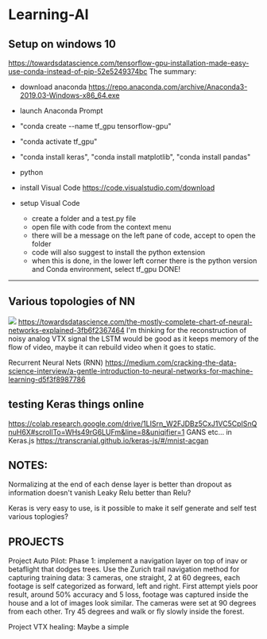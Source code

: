 # Learning-AI

## Setup on windows 10
https://towardsdatascience.com/tensorflow-gpu-installation-made-easy-use-conda-instead-of-pip-52e5249374bc
The summary:
- download anaconda https://repo.anaconda.com/archive/Anaconda3-2019.03-Windows-x86_64.exe
- launch Anaconda Prompt
- "conda create --name tf_gpu tensorflow-gpu"
- "conda activate tf_gpu"
- "conda install keras", "conda install matplotlib", "conda install pandas"
- python

- install Visual Code https://code.visualstudio.com/download
- setup Visual Code
	- create a folder and a test.py file
	- open file with code from the context menu
	- there will be a message on the left pane of code, accept to open the folder
	- code will also suggest to install the python extension
	- when this is done, in the lower left corner there is the python version and Conda environment, select tf_gpu
DONE!

-----------------

## Various topologies of NN

![](https://cdn-images-1.medium.com/max/600/1*UmLdrVH-_EMnL-pUjcYKhA.png)
https://towardsdatascience.com/the-mostly-complete-chart-of-neural-networks-explained-3fb6f2367464
I'm thinking for the reconstruction of noisy analog VTX signal the LSTM would be good as it keeps memory of the flow of video, maybe it can rebuild video when it goes to static. 

Recurrent Neural Nets (RNN)
https://medium.com/cracking-the-data-science-interview/a-gentle-introduction-to-neural-networks-for-machine-learning-d5f3f8987786

## testing Keras things online
https://colab.research.google.com/drive/1LISrn_W2FJDBz5CxJ1VC5CpISnQnuH6X#scrollTo=WHs49rG6LUFm&line=8&uniqifier=1
GANS etc... in Keras.js https://transcranial.github.io/keras-js/#/mnist-acgan

## NOTES:
Normalizing at the end of each dense layer is better than dropout as information doesn't vanish
Leaky Relu better than Relu?

Keras is very easy to use, is it possible to make it self generate and self test various toplogies?

## PROJECTS
Project Auto Pilot:
Phase 1: implement a navigation layer on top of inav or betaflight that dodges trees. Use the Zurich trail navigation method for capturing training data: 3 cameras, one straight, 2 at 60 degrees, each footage is self categorized as forward, left and right.
First attempt yiels poor result, around 50% accuracy and 5 loss, footage was captured inside the house and a lot of images look similar. The cameras were set at 90 degrees from each other. Try 45 degrees and walk or fly slowly inside the forest.

Project VTX healing:
Maybe a simple 
